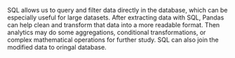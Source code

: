 SQL allows us to query and filter data directly in the database, which can be especially useful for large datasets.
After extracting data with SQL, Pandas can help clean and transform that data into a more readable format.
Then analytics may do some aggregations, conditional transformations, or complex mathematical operations for further study.
SQL can also join the modified data to oringal database. 
